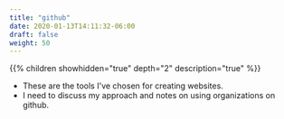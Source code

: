```yaml
---
title: "github"
date: 2020-01-13T14:11:32-06:00
draft: false
weight: 50
---
```


{{% children showhidden="true" depth="2" description="true" %}}

* These are the tools I've chosen for creating websites.
* I need to discuss my approach and notes on using organizations on github.
